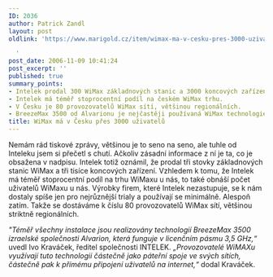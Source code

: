 ```yaml
---
ID: 2036
author: Patrick Zandl
layout: post
oldlink: 'https://www.marigold.cz/item/wimax-ma-v-cesku-pres-3000-uzivatelu

  '
post_date: 2006-11-09 10:41:24
post_excerpt: ''
published: true
summary_points:
- Intelek prodal 300 WiMax základnových stanic a 3000 koncových zařízení.
- Intelek má téměř stoprocentní podíl na českém WiMax trhu.
- V Česku je 80 provozovatelů WiMax sítí, většinou regionálních.
- BreezeMax 3500 od Alvarionu je nejčastěji používaná WiMax technologie.
title: WiMax má v Česku přes 3000 uživatelů
---
```


<texy>Nemám rád tiskové zprávy, většinou je to seno na seno, ale tuhle od Inteleku jsem si přečetl s chutí. Ačkoliv zásadní informace z ní je ta, co je obsažena v nadpisu. Intelek totiž oznámil, že prodal tři stovky základnových stanic WiMax a tři tisíce koncových zařízení. Vzhledem k tomu, že Intelek má téměř stoprocentní podíl na trhu WiMaxu u nás, to také obnáší počet uživatelů WiMaxu u nás. Výrobky firem, které Intelek nezastupuje, se k nám dostaly spíše jen pro nejrůznější trialy a používají se minimálně. Alespoň zatím. Takže se dostáváme k číslu 80 provozovatelů WiMax sítí, většinou striktně regionálních. 

<em>"Téměř všechny instalace jsou realizovány technologií BreezeMax 3500 izraelské společnosti Alvarion, která funguje v licenčním pásmu 3,5 GHz,“</em> uvedl Ivo Kraváček, ředitel společnosti INTELEK. <em>„Provozovatelé WiMAXu využívají tuto technologii částečně jako páteřní spoje ve svých sítích, částečně pak k přímému připojení uživatelů na internet,“</em> dodal Kraváček.